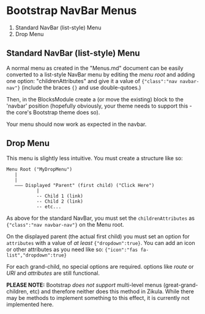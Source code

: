 # Bootstrap NavBar Menus

1. Standard NavBar (list-style) Menu
2. Drop Menu

## Standard NavBar (list-style) Menu

A normal menu as created in the "Menus.md" document can be easily converted to a list-style
NavBar menu by editing the *menu root* and adding one option: "childrenAttributes" and give it
a value of `{"class":"nav navbar-nav"}` (include the braces `{}` and use double-qutoes.)

Then, in the BlocksModule create a (or move the existing) block to the 'navbar' position
(hopefully obviously, your theme needs to support this - the core's Bootstrap theme does so).

Your menu should now work as expected in the navbar.

## Drop Menu

This menu is slightly less intuitive. You must create a structure like so:

    Menu Root ("MyDropMenu")
       |
       |
       ––– Displayed "Parent" (first child) ("Click Here")
               |
               -- Child 1 (link)
               -- Child 2 (link)
               -- etc...

As above for the standard NavBar, you must set the `childrenAttributes` as 
`{"class":"nav navbar-nav"}` on the Menu root.

On the displayed parent (the actual first child)
you must set an option for `attributes` with a value of *at least* `{"dropdown":true}`. You can
add an icon or other attributes as you need like so: `{"icon":"fas fa-list","dropdown":true}`

For each grand-child, no special options are required. options like *route* or *URI* and
*attributes* are still functional.

**PLEASE NOTE:** Bootstrap *does not support* multi-level menus (great-grand-children, etc)
and therefore neither does this method in Zikula. While there may be methods to implement
something to this effect, it is currently not implemented here.
